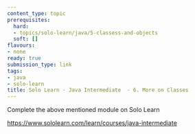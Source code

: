 ```yaml
---
content_type: topic
prerequisites:
  hard:
  - topics/solo-learn/java/5-classess-and-objects
  soft: []
flavours:
- none
ready: true
submission_type: link
tags:
- java
- solo-learn
title: Solo Learn - Java Intermediate  - 6. More on Classes
---
```


Complete the above mentioned module on Solo Learn

https://www.sololearn.com/learn/courses/java-intermediate